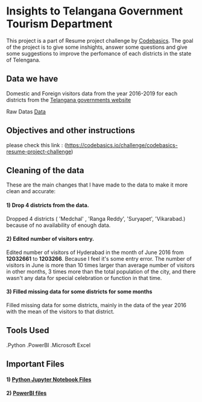 
# Insights to Telangana Government Tourism Department
This project is a part of Resume project challenge by [Codebasics](codebasics.io). The goal of the project is to give some inshights, answer some questions and give some suggestions to improve the perfomance of each districts in the state of Telengana.


## Data we have

Domestic and Foreign visitors data from the year 2016-2019 for each districts from the [Telangana governments website](https://data.telangana.gov.in/)

Raw Datas [Data](https://github.com/azifnazar/codebasics_challenge/tree/main/data_visitors)

## Objectives and other instructions

please check this link : (https://codebasics.io/challenge/codebasics-resume-project-challenge)


## Cleaning of the data

These are the main changes that I have made to the data to make it more clean and accurate:

#### 1) Drop 4 districts from the data.


Dropped 4 districts ( 'Medchal' , 'Ranga Reddy', 'Suryapet', 'Vikarabad.) because of no availability of enough data.


#### 2) Edited number of visitors entry.


Edited number of visitors of Hyderabad in the month of June 2016 from **12032661** to **1203266**. Because I feel it's some entry error. The number of visitors in June is more than 10 times larger than average number of visitors in other months, 3 times more than the total population of the city, and there wasn't any data for special celebration or function in that time.


#### 3) Filled missing data for some districts for some months 


Filled missing data for some districts, mainly in the data of the year 2016 with the mean of the visitors to that district. 


## Tools Used

.Python 
.PowerBI
.Microsoft Excel

## Important Files


#### 1) [Python Jupyter Notebook Files](https://github.com/azifnazar/codebasics_challenge/tree/main/python_files)
#### 2) [PowerBI files](https://github.com/azifnazar/codebasics_challenge/tree/main/Outputs)














